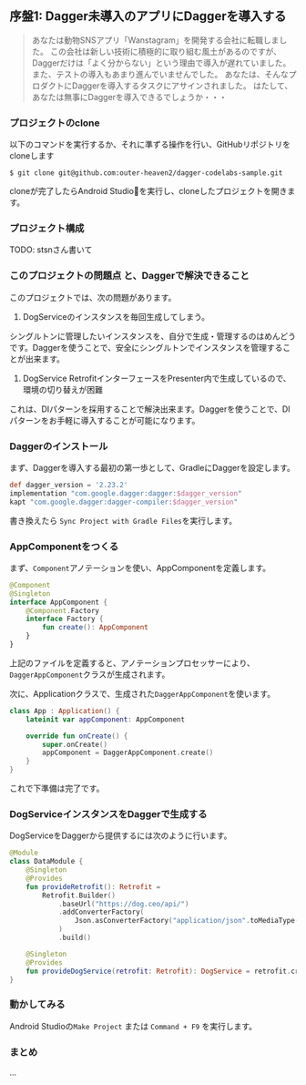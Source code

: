 ## 序盤1: Dagger未導入のアプリにDaggerを導入する

> あなたは動物SNSアプリ「Wanstagram」を開発する会社に転職しました。
> この会社は新しい技術に積極的に取り組む風土があるのですが、Daggerだけは「よく分からない」という理由で導入が遅れていました。
> また、テストの導入もあまり進んでいませんでした。
> あなたは、そんなプロダクトにDaggerを導入するタスクにアサインされました。
> はたして、あなたは無事にDaggerを導入できるでしょうか・・・

### プロジェクトのclone

以下のコマンドを実行するか、それに準ずる操作を行い、GitHubリポジトリをcloneします

```
$ git clone git@github.com:outer-heaven2/dagger-codelabs-sample.git
```

cloneが完了したらAndroid Studioを実行し、cloneしたプロジェクトを開きます。

### プロジェクト構成

TODO: stsnさん書いて

### このプロジェクトの問題点 と、Daggerで解決できること

このプロジェクトでは、次の問題があります。

1. DogServiceのインスタンスを毎回生成してしまう。

シングルトンに管理したいインスタンスを、自分で生成・管理するのはめんどうです。Daggerを使うことで、安全にシングルトンでインスタンスを管理することが出来ます。

1. DogService RetrofitインターフェースをPresenter内で生成しているので、環境の切り替えが困難

これは、DIパターンを採用することで解決出来ます。Daggerを使うことで、DIパターンをお手軽に導入することが可能になります。

### Daggerのインストール

まず、Daggerを導入する最初の第一歩として、GradleにDaggerを設定します。

```app/build.gradle
def dagger_version = '2.23.2'
implementation "com.google.dagger:dagger:$dagger_version"
kapt "com.google.dagger:dagger-compiler:$dagger_version"
```

書き換えたら `Sync Project with Gradle Files`を実行します。

### AppComponentをつくる

まず、`Component`アノテーションを使い、AppComponentを定義します。

```kotlin
@Component
@Singleton
interface AppComponent {
    @Component.Factory
    interface Factory {
        fun create(): AppComponent
    }
}
```

上記のファイルを定義すると、アノテーションプロセッサーにより、`DaggerAppComponent`クラスが生成されます。

次に、Applicationクラスで、生成された`DaggerAppComponent`を使います。

```kotlin
class App : Application() {
    lateinit var appComponent: AppComponent

    override fun onCreate() {
        super.onCreate()
        appComponent = DaggerAppComponent.create()
    }
}
```

これで下準備は完了です。

### DogServiceインスタンスをDaggerで生成する

DogServiceをDaggerから提供するには次のように行います。

```kotlin
@Module
class DataModule {
    @Singleton
    @Provides
    fun provideRetrofit(): Retrofit =
        Retrofit.Builder()
            .baseUrl("https://dog.ceo/api/")
            .addConverterFactory(
                Json.asConverterFactory("application/json".toMediaType())
            )
            .build()

    @Singleton
    @Provides
    fun provideDogService(retrofit: Retrofit): DogService = retrofit.create()
}
```

### 動かしてみる

Android Studioの`Make Project` または `Command + F9` を実行します。

### まとめ

...

